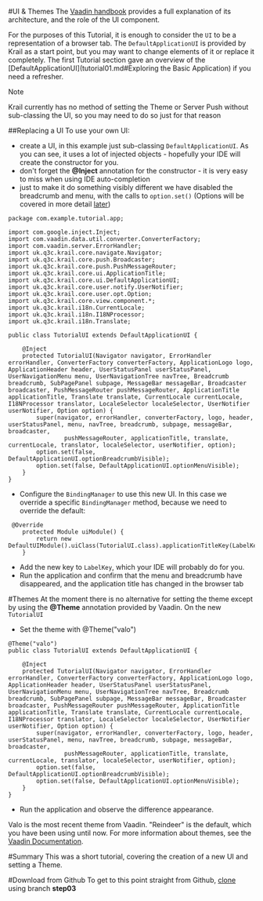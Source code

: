 #UI & Themes
The [Vaadin handbook](https://vaadin.com/book/vaadin7/-/page/application.html) provides a full explanation of its architecture, and the role of the UI component.  
 
For the purposes of this Tutorial, it is enough to consider the ```UI``` to be a representation of a browser tab.  The ```DefaultApplicationUI``` is provided by Krail as a start point, but you may want to change elements of it or replace it completely.  The first Tutorial section gave an overview of the [DefaultApplicationUI](tutorial01.md#Exploring the Basic Application) if you need a refresher.

<div class="admonition note">
<p class="first admonition-title">Note</p>
<p class="last">Krail currently has no method of setting the Theme or Server Push without sub-classing the UI, so you may need to do so just for that reason</p>
</div>

##Replacing a UI
To use your own UI:

- create a UI, in this example just sub-classing ```DefaultApplicationUI```.  As you can see, it uses a lot of injected objects - hopefully your IDE will create the constructor for you.
- don't forget the **@Inject** annotation for the constructor - it is very easy to miss when using IDE auto-completion
- just to make it do something visibly different we have disabled the breadcrumb and menu, with the calls to ```option.set()``` (Options will be covered in more detail [later](tutorial05.md))
```
package com.example.tutorial.app;

import com.google.inject.Inject;
import com.vaadin.data.util.converter.ConverterFactory;
import com.vaadin.server.ErrorHandler;
import uk.q3c.krail.core.navigate.Navigator;
import uk.q3c.krail.core.push.Broadcaster;
import uk.q3c.krail.core.push.PushMessageRouter;
import uk.q3c.krail.core.ui.ApplicationTitle;
import uk.q3c.krail.core.ui.DefaultApplicationUI;
import uk.q3c.krail.core.user.notify.UserNotifier;
import uk.q3c.krail.core.user.opt.Option;
import uk.q3c.krail.core.view.component.*;
import uk.q3c.krail.i18n.CurrentLocale;
import uk.q3c.krail.i18n.I18NProcessor;
import uk.q3c.krail.i18n.Translate;

public class TutorialUI extends DefaultApplicationUI {
    
    @Inject
    protected TutorialUI(Navigator navigator, ErrorHandler errorHandler, ConverterFactory converterFactory, ApplicationLogo logo, ApplicationHeader header, UserStatusPanel userStatusPanel, UserNavigationMenu menu, UserNavigationTree navTree, Breadcrumb breadcrumb, SubPagePanel subpage, MessageBar messageBar, Broadcaster broadcaster, PushMessageRouter pushMessageRouter, ApplicationTitle applicationTitle, Translate translate, CurrentLocale currentLocale, I18NProcessor translator, LocaleSelector localeSelector, UserNotifier userNotifier, Option option) {
        super(navigator, errorHandler, converterFactory, logo, header, userStatusPanel, menu, navTree, breadcrumb, subpage, messageBar, broadcaster,
                pushMessageRouter, applicationTitle, translate, currentLocale, translator, localeSelector, userNotifier, option);
        option.set(false, DefaultApplicationUI.optionBreadcrumbVisible);
        option.set(false, DefaultApplicationUI.optionMenuVisible);
    }
}
```
- Configure the ```BindingManager``` to use this new UI.  In this case we override a specific ```BindingManager``` method, because we need to override the default:
```
 @Override
    protected Module uiModule() {
        return new DefaultUIModule().uiClass(TutorialUI.class).applicationTitleKey(LabelKey.Krail_Tutorial);
    }
```
- Add the new key to ```LabelKey```, which your IDE will probably do for you.
- Run the application and confirm that the menu and breadcrumb have disappeared, and the application title has changed in the browser tab

#Themes
At the moment there is no alternative for setting the theme except by using the **@Theme** annotation provided by Vaadin. On the new ```TutorialUI```
- Set the theme with @Theme("valo")
```
@Theme("valo")
public class TutorialUI extends DefaultApplicationUI {

    @Inject
    protected TutorialUI(Navigator navigator, ErrorHandler errorHandler, ConverterFactory converterFactory, ApplicationLogo logo, ApplicationHeader header, UserStatusPanel userStatusPanel, UserNavigationMenu menu, UserNavigationTree navTree, Breadcrumb breadcrumb, SubPagePanel subpage, MessageBar messageBar, Broadcaster broadcaster, PushMessageRouter pushMessageRouter, ApplicationTitle applicationTitle, Translate translate, CurrentLocale currentLocale, I18NProcessor translator, LocaleSelector localeSelector, UserNotifier userNotifier, Option option) {
        super(navigator, errorHandler, converterFactory, logo, header, userStatusPanel, menu, navTree, breadcrumb, subpage, messageBar, broadcaster,
                pushMessageRouter, applicationTitle, translate, currentLocale, translator, localeSelector, userNotifier, option);
        option.set(false, DefaultApplicationUI.optionBreadcrumbVisible);
        option.set(false, DefaultApplicationUI.optionMenuVisible);
    }
}

```
- Run the application and observe the difference appearance.  

Valo is the most recent theme from Vaadin.  "Reindeer" is the default, which you have been using until now.  For more information about themes, see the [Vaadin Documentation](https://vaadin.com/book/-/page/themes.html).

#Summary
This was a short tutorial, covering the creation of a new UI and setting a Theme.


#Download from Github
To get to this point straight from Github, [clone](https://github.com/davidsowerby/krail-tutorial) using branch **step03**
